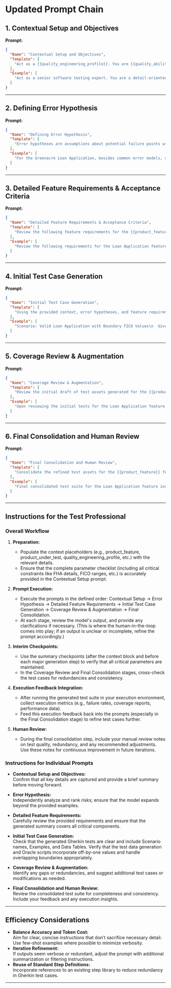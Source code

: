 # Updated Prompt Chain

## 1. Contextual Setup and Objectives

**Prompt:**  

```json
{
  "Name": "Contextual Setup and Objectives",
  "Template": [
    "Act as a {{quality_engineering_profile}}. You are {{quality_abilities_and_attributes}}, known for {{quality_professional_demeanor}}. You are tasked with generating BDD test cases for the {{product_feature}} feature of the {{product_under_test}}. This application is used by {{user_personas}} to {{product_purpose}}. It is a {{application_type}} built with {{technical_stack}}, deployed as {{deployment_details}}. \n\nEnsure that your output fully reflects all critical parameters including (but not limited to) FHA loan details, co-borrower FICO, property types, and other constraints. Incorporate established test design techniques such as equivalence partitioning, boundary value analysis (with off-by-one values, e.g., for FICO: {299, 300, 301, 620, 849, 850, 851}), pairwise testing, and where appropriate, decision tables or decision trees. \n\nBefore proceeding, provide a brief summary of the critical parameters and constraints that must be considered in all subsequent steps."
  ],
  "Example": [
    "Act as a senior software testing expert. You are a detail-oriented professional with extensive experience, known for a calm, methodical approach. You are tasked with generating BDD test cases for the Loan Application feature of the Greenacre Loan Application app. This application is used by borrowers and loan officers to process loan requests. It is a web-based app built with a React front end and Node.js/Express back end, deployed in Docker containers. \n\nCritical parameters include: valid FICO ranges (300-850 with off-by-one values: 299, 300, 301, 620, 849, 850, 851), FHA loan criteria, co-borrower FICO details, and property types. Use techniques like equivalence partitioning, boundary value analysis, pairwise testing, and decision tables as appropriate. \n\nPlease summarize these key parameters and constraints for confirmation."
  ]
}
```

---

## 2. Defining Error Hypothesis

**Prompt:**

```json
{
  "Name": "Defining Error Hypothesis",
  "Template": [
    "Error hypotheses are assumptions about potential failure points within a system that help guide test data selection and scenario creation. Common examples include:\n\n• **Decisions:** Issues in logic (e.g., off-by-one errors, faulty decision-making).\n• **Translations:** Errors in data conversion between system layers.\n• **Assumptions:** Failures due to unverified or invalid assumptions.\n\nDo not limit your analysis to these examples. Based on the feature requirements for the {{product_under_test}}, independently evaluate and identify additional error hypotheses—including performance, concurrency, integration, security, and domain-specific risks. \n\nFor each identified error hypothesis, provide a brief justification and rank the top {{number_to_output}} risks based on both likelihood and potential impact."
  ],
  "Example": [
    "For the Greenacre Loan Application, besides common error models, consider risks such as performance bottlenecks under high load, concurrency issues during simultaneous submissions, and security vulnerabilities in data handling. Provide a brief rationale for each and rank the top three risks based on likelihood and impact."
  ]
}
```

---

## 3. Detailed Feature Requirements & Acceptance Criteria

**Prompt:**  

```json
{
  "Name": "Detailed Feature Requirements & Acceptance Criteria",
  "Template": [
    "Review the following feature requirements for the {{product_feature}} feature of the {{product_under_test}}, delimited by triple quotes. Analyze the Epic and User Stories to extract critical features, acceptance criteria, and potential edge cases. Identify key functional areas and risk points. Provide a concise summary outlining the main components to be validated, highlighting any areas that may require special risk-based testing.\n\n\"\"\"\n{{feature_requirements}}\n\"\"\""
  ],
  "Example": [
    "Review the following requirements for the Loan Application feature of the Greenacre Loan Application:\n\n\"\"\"\n## Epic\n\n* As a loan applicant, I want to submit data to obtain a loan decision.\n\n## User Stories\n\n### Submit for Approval (Back-end)\n\n* Criteria include valid FICO ranges, Loan Amount between USD 50,000 and 1,000,000, etc.\n\n#### Acceptance Criteria\n\n* The system uses given parameters to determine Approval, Program, and Rate.\n\n### Display Approval (Front-end)\n\n* Approved loans display appropriate messages and formatting.\n\"\"\"\n\nSummarize the critical elements, edge cases, and risk areas."
  ]
}
```

---

## 4. Initial Test Case Generation

**Prompt:**  

```json
{
  "Name": "Initial Test Case Generation",
  "Template": [
    "Using the provided context, error hypotheses, and feature requirements, generate an initial draft of test assets for the {{product_feature}} feature of the {{product_under_test}}. Your output should include:\n\n1. **BDD Gherkin Test Cases:** Create 3–5 scenarios with clear, descriptive names that follow the Given/When/Then format. Use Examples and Data Tables where appropriate. For instance, incorporate a table for input parameters, ensuring off-by-one values are included where needed.\n\n2. **Test Data Generation Instructions:** Provide a script or code outline that generates test data using techniques such as equivalence partitioning, boundary value analysis (include off-by-one values), and pairwise testing. Use PICT as the default method (with sample input file instructions), and optionally note a built-in Python alternative.\n\n3. **Oracle for Expected Results:** Include a code snippet or pseudocode that either pre-computes expected outcomes or dynamically validates test results based on the generated test data.\n\n4. **Exploratory Testing Charters:** Provide 2–3 charters in bullet form, following this template: \n   - **Target:** [what to explore]\n   - **Techniques/Resources:** [methods/tools]\n   - **Expected Outcome:** [what risks/information to uncover]\n\nFocus on creating a concise yet comprehensive draft that covers core functional areas and identified risks."
  ],
  "Example": [
    "Scenario: Valid Loan Application with Boundary FICO Values\n  Given a borrower with the following attributes:\n    | Attribute          | Value        |\n    | Borrower FICO      | 299          |\n    | Co-Borrower FICO   | 0            |\n    | Loan Amount        | 500000       |\n    | Loan Type          | Fixed        |\n  When the loan application is submitted\n  Then the system should reject the application due to invalid FICO score\n\nExamples:\n  | Borrower FICO | Co-Borrower FICO | Loan Amount | Expected Outcome     |\n  | 299           | 0                | 500000      | Application Rejected |\n  | 300           | 0                | 500000      | Application Approved |\n  | 851           | 0                | 500000      | Application Rejected |\n\nTest Data Generation Instructions: Provide a PICT input file that outlines combinations for FICO, Loan Amount, etc., and include a note on merging overlapping boundary values. Optionally, offer a Python snippet as an alternative.\n\nOracle:\nProvide pseudocode that takes input values (e.g., FICO score, Loan Amount) and returns expected values (Approval, Program, Rate), handling edge cases appropriately.\n\nExploratory Testing Charters:\n- Explore the loan application submission process under high concurrency to uncover performance bottlenecks.\n- Investigate UI behavior when multiple input errors occur simultaneously."
  ]
}
```

---

## 5. Coverage Review & Augmentation

**Prompt:**  

```json
{
  "Name": "Coverage Review & Augmentation",
  "Template": [
    "Review the initial draft of test assets generated for the {{product_feature}} feature of the {{product_under_test}}. Identify any gaps or missing scenarios in terms of functional flows, edge cases, and risk areas. Compare the generated test cases against the detailed feature requirements and the original context. \n\nFor each gap, suggest one or two additional BDD test cases in Given/When/Then format, and recommend modifications to the data generation or oracle instructions if necessary. Also, note any redundant or overlapping test steps that should be consolidated."
  ],
  "Example": [
    "Upon reviewing the initial tests for the Loan Application feature, you notice that boundary conditions for the Borrower FICO score are underrepresented. Suggest an additional test case such as:\n\nScenario: Invalid Borrower FICO below minimum\n  Given a borrower with a FICO score of 299\n  When the application is submitted\n  Then the system should reject the application\n\nAlso, highlight that the data generation script should merge overlapping boundary sets (e.g., between different loan programs) and remove duplicates."
  ]
}
```

---

## 6. Final Consolidation and Human Review

**Prompt:**  

```json
{
  "Name": "Final Consolidation and Human Review",
  "Template": [
    "Consolidate the refined test assets for the {{product_feature}} feature of the {{product_under_test}} into a final, organized test suite. In this final step, perform a comprehensive self-review to ensure:\n\n1. All key scenarios, edge cases, and risk areas have been addressed.\n2. Test design techniques (e.g., equivalence partitioning, boundary value analysis, pairwise testing, decision tables) are consistently applied.\n3. The Gherkin test cases are clear, concise, and include well-structured Scenario names, Examples, and Data Tables. \n\nAdditionally, review the generated tests for redundant or overlapping steps—reusing existing steps where applicable. \n\nIncorporate any execution feedback (e.g., failure rates, performance metrics) and human reviewer comments. Include a dedicated section for human feedback, noting any areas where manual intervention is recommended. Output the final consolidated test suite along with reviewer suggestions for further refinement."
  ],
  "Example": [
    "Final consolidated test suite for the Loan Application feature includes all test cases, with duplicate steps removed and similar scenarios consolidated. A human review section notes that some UI validation tests require further manual review, and execution feedback indicates that boundary tests for FICO values need slight adjustment. The final output is ready for integration into CI/CD."
  ]
}
```

---

## Instructions for the Test Professional

### Overall Workflow

1. **Preparation:**  
   - Populate the context placeholders (e.g., product_feature, product_under_test, quality_engineering_profile, etc.) with the relevant details.
   - Ensure that the complete parameter checklist (including all critical constraints like FHA details, FICO ranges, etc.) is accurately provided in the Contextual Setup prompt.
  
2. **Prompt Execution:**  
   - Execute the prompts in the defined order: Contextual Setup → Error Hypothesis → Detailed Feature Requirements → Initial Test Case Generation → Coverage Review & Augmentation → Final Consolidation.
   - At each stage, review the model's output, and provide any clarifications if necessary. (This is where the human-in-the-loop comes into play; if an output is unclear or incomplete, refine the prompt accordingly.)

3. **Interim Checkpoints:**  
   - Use the summary checkpoints (after the context block and before each major generation step) to verify that all critical parameters are maintained.
   - In the Coverage Review and Final Consolidation stages, cross-check the test cases for redundancies and consistency.

4. **Execution Feedback Integration:**  
   - After running the generated test suite in your execution environment, collect execution metrics (e.g., failure rates, coverage reports, performance data).
   - Feed this execution feedback back into the prompts (especially in the Final Consolidation stage) to refine test cases further.

5. **Human Review:**  
   - During the final consolidation step, include your manual review notes on test quality, redundancy, and any recommended adjustments. Use these notes for continuous improvement in future iterations.

### Instructions for Individual Prompts

- **Contextual Setup and Objectives:**  
  Confirm that all key details are captured and provide a brief summary before moving forward.

- **Error Hypothesis:**  
  Independently analyze and rank risks; ensure that the model expands beyond the provided examples.

- **Detailed Feature Requirements:**  
  Carefully review the provided requirements and ensure that the generated summary covers all critical components.

- **Initial Test Case Generation:**  
  Check that the generated Gherkin tests are clear and include Scenario names, Examples, and Data Tables. Verify that the test data generation and Oracle scripts incorporate off-by-one values and handle overlapping boundaries appropriately.

- **Coverage Review & Augmentation:**  
  Identify any gaps or redundancies, and suggest additional test cases or modifications as needed.

- **Final Consolidation and Human Review:**  
  Review the consolidated test suite for completeness and consistency. Include your feedback and any execution insights.

---

## Efficiency Considerations

- **Balance Accuracy and Token Cost:**  
  Aim for clear, concise instructions that don’t sacrifice necessary detail. Use few-shot examples where possible to minimize verbosity.
- **Iterative Refinement:**  
  If outputs seem verbose or redundant, adjust the prompt with additional summarization or filtering instructions.
- **Reuse of Standard Step Definitions:**  
  Incorporate references to an existing step library to reduce redundancy in Gherkin test cases.

---

